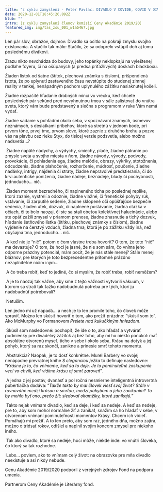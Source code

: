 ```yaml
---
title: "z cyklu zamyslení - Peter Pavlac: DIVADLO V COVIDE, COVID V DIVADLE "
date: 2020-12-01T18:45:26.892Z
klub: ""
intro: (z cyklu zamyslení členov komisií Ceny Akadémie 2019/20)
featured_img: img/tas_zsu_001_w1a5467.jpg
---
```

Len pár slov, obrazov, dojmov: Divadlo sa ocitlo na pokraji zmyslu svojho existovania. A stačilo tak málo: Stačilo, že sa odoprelo vstúpiť doň aj tomu poslednému divákovi.

Zrazu nikto nevchádza do budovy, jeho topánky neklopkajú na vyleštenej podlahe foyeru, či na ošúpaných (a predsa príťažlivých) doskách blackboxu.

Žiaden lístok od šatne (štítok, plechová známka s číslom), prišpendlená istota, že po uplynutí zastaveného času nevstúpite do studenej zimnej reality v tenkej, nenápadným pachom uplynulého zážitku nasiaknutej košeli.

Žiadne rozpačité hľadanie drobných mincí vo vrecku, keď chcete posledných pár sekúnd pred nevyhnutnou tmou v sále zalistovať do vnútra sveta, ktorý vám bude predstavený a slečna s programom v ruke Vám nemá vydať.

Žiadne sadanie s pohľadmi okolo seba, v spoznávaní známych, úsmevov neznámych, s desiatkami príbehov, ktoré sa stretnú v jednom bode, pri prvom tóne, prvej tme, prvom slove, ktoré zaznie z druhého brehu a pozve vás na plavbu cez rieku Styx, do tisícej verzie podsvetia, alebo možno nadsvetia…?

 Žiadne napäté nádychy, a výdychy, smiechy, plače, žiadne pátranie po zmysle sveta a svojho miesta v ňom, žiadne návody, vývody, podvody, provokácie, či pohladenia ega, žiadne melódie, obrazy, výkriky, stotožnenia, odcudzenia, žiadne plahočenie, rozhorčenie, múdrosť, poučenie, žiadne nadávky, intrigy, nájdenia či straty, žiadne nepravdivé predstierania, či do krvi autentické poníženia, žiadne nádeje, beznádeje, bludy či pochybnosti, jednoducho… nič.

 Žiaden moment bezradného, či naplneného ticha po poslednej replike, ktorá zaznie, vystrelí a odoznie, žiadne vlažné, či frenetické pohyby rúk, vstávanie, či zarputilé sedenie, žiadne sklopené oči opúšťajúce bezpečie sedenia, žiaden útek, dozvuk, či naplnené postávanie, žiadna otázka v očiach, či to bolo naozaj, či ste sa stali obeťou kolektívnej halucinácie, alebo ste opäť zažili zmysel v priamom prenose, žiadne zhasnutie a tichý dozvuk, hľadanie šatňového lístka (štítku, plechovej známky s číslom), žiadne vyjdenie na čerstvý vzduch, žiadna tma, ktorá je po zážitku vždy iná, než obyčajná tma, jednoducho… nič.

 A keď nie je “nič”, potom o čom vlastne treba hovoriť? O tom, že toto “nič” ma devastuje? O tom, že hoci je jasné, že nie som sám, čo vníma jeho odporne prázdny potenciál, mám pocit, že je nás stále menej? Stále menej bláznov, pre ktorých je toto bezprecedentne prítomné prázdno nezaplniteľné ničím iným…

 A čo treba robiť, keď to jediné, čo si myslím, že robiť treba, robiť nemôžem?

 A je to naozaj tak vážne, aby sme z tejto vážnosti vytvorili vákuum, v ktorom sa stratí tak ťažko nadobudnutá potreba pre tých, ktorí ju nadobudnúť potrebovali?

 Netuším.

Len jedno mi už napadá… a nech je to len promile toho, čo človek môže spraviť. Možno len skúsiť hovoriť o tom, ako prežiť prázdno: “skúsil som to”. Ako McMurphy vo Formanovom *Prelete nad kukučkiným hniezdom*.

 Skúsil som nasledovné: pochopiť, že ide o to, ako hľadať a vytvárať podmienky pre divadelný zážitok aj bez toho, aby mi ho niekto ponúkol: mať absolútne otvorenú myseľ, ticho v sebe i okolo seba, Krásu na dotyk a jej pohyb, ktorý sa raz skončí, zanikne a prinesie smrť tohoto momentu.

 Abstrakcia? Naopak, je to dosť konkrétne. Murel Barbery vo svojej nenápadne prevratnej knihe *S eleganciou ježka* to definuje nasledovne: “*Krásne je to, čo vnímame, keď sa to deje. Je to pominuteľné zoskupenie vecí vo chvíli, keď vidíme krásu aj smrť zároveň*”.

 A jedna z jej postáv, dvanásť a pol ročná nesmierne inteligentná introvertná pubertiačka dodáva: “*Takže takto by mal človek viesť svoj život? Stále v rovnováhe medzi krásou a smrťou, medzi pohybom a jeho zanikaním? To by mohlo byť ono, prečo žiť: sledovať okamžiky, ktoré zanikajú.*”

 Takto nejak vnímam divadlo, keď sa deje, i keď sa nedeje. A keď sa nedeje, pre to, aby som mohol normálne žiť a zanikať, snažím sa ho hľadať v sebe, v otvorenom vnímaní pominuteľnosti momentov Krásy. Chcem ich vidieť. Pomáhajú mi prežiť. A to len preto, aby som raz, jedného dňa, možno zajtra, možno o tridsať rokov, odišiel a naplnil svojim koncom zmysel pre niekoho iného.

 Tak ako divadlo, ktoré sa nedeje, hoci môže, niekde inde: vo vnútri človeka, čo ktorý sa tak rozhodne.

 Lebo… poviem, ako to vnímam celý život: na obrazovke pre mňa divadlo neexistuje a asi nikdy nebude.

Cenu Akadémie 2019/2020 podporil z verejných zdrojov Fond na podporu umenia.

Partnerom Ceny Akadémie je Literárny fond.
